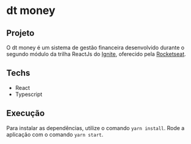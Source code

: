 # dt money

## Projeto

O dt money é um sistema de gestão financeira desenvolvido durante o segundo módulo da trilha ReactJs do [Ignite](https://www.rocketseat.com.br/ignite), oferecido pela [Rocketseat](https://www.rocketseat.com.br).

## Techs

- React
- Typescript

## Execução

 Para instalar as dependências, utilize o comando ``yarn install``. Rode a aplicação com o comando ``yarn start``.